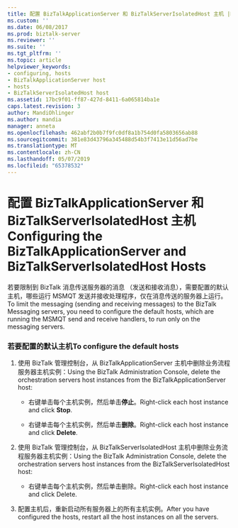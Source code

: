 ```yaml
---
title: 配置 BizTalkApplicationServer 和 BizTalkServerIsolatedHost 主机 |Microsoft Docs
ms.custom: ''
ms.date: 06/08/2017
ms.prod: biztalk-server
ms.reviewer: ''
ms.suite: ''
ms.tgt_pltfrm: ''
ms.topic: article
helpviewer_keywords:
- configuring, hosts
- BizTalkApplicationServer host
- hosts
- BizTalkServerIsolatedHost host
ms.assetid: 17bc9f01-ff87-427d-8411-6a065814ba1e
caps.latest.revision: 3
author: MandiOhlinger
ms.author: mandia
manager: anneta
ms.openlocfilehash: 462abf2b0b7f9fc0df8a1b754d0fa5803656ab88
ms.sourcegitcommit: 381e83d43796a345488d54b3f7413e11d56ad7be
ms.translationtype: MT
ms.contentlocale: zh-CN
ms.lasthandoff: 05/07/2019
ms.locfileid: "65378532"
---
```

# <a name="configuring-the-biztalkapplicationserver-and-biztalkserverisolatedhost-hosts"></a><span data-ttu-id="ecf77-102">配置 BizTalkApplicationServer 和 BizTalkServerIsolatedHost 主机</span><span class="sxs-lookup"><span data-stu-id="ecf77-102">Configuring the BizTalkApplicationServer and BizTalkServerIsolatedHost Hosts</span></span>
<span data-ttu-id="ecf77-103">若要限制到 BizTalk 消息传送服务器的消息 （发送和接收消息），需要配置的默认主机，哪些运行 MSMQT 发送并接收处理程序，仅在消息传送的服务器上运行。</span><span class="sxs-lookup"><span data-stu-id="ecf77-103">To limit the messaging (sending and receiving messages) to the BizTalk Messaging servers, you need to configure the default hosts, which are running the MSMQT send and receive handlers, to run only on the messaging servers.</span></span>  
  
### <a name="to-configure-the-default-hosts"></a><span data-ttu-id="ecf77-104">若要配置的默认主机</span><span class="sxs-lookup"><span data-stu-id="ecf77-104">To configure the default hosts</span></span>  
  
1.  <span data-ttu-id="ecf77-105">使用 BizTalk 管理控制台，从 BizTalkApplicationServer 主机中删除业务流程服务器主机实例：</span><span class="sxs-lookup"><span data-stu-id="ecf77-105">Using the BizTalk Administration Console, delete the orchestration servers host instances from the BizTalkApplicationServer host:</span></span>  
  
    -   <span data-ttu-id="ecf77-106">右键单击每个主机实例，然后单击**停止**。</span><span class="sxs-lookup"><span data-stu-id="ecf77-106">Right-click each host instance and click **Stop**.</span></span>  
  
    -   <span data-ttu-id="ecf77-107">右键单击每个主机实例，然后单击**删除**。</span><span class="sxs-lookup"><span data-stu-id="ecf77-107">Right-click each host instance and click **Delete**.</span></span>  
  
2.  <span data-ttu-id="ecf77-108">使用 BizTalk 管理控制台，从 BizTalkServerIsolatedHost 主机中删除业务流程服务器主机实例：</span><span class="sxs-lookup"><span data-stu-id="ecf77-108">Using the BizTalk Administration Console, delete the orchestration servers host instances from the BizTalkServerIsolatedHost host:</span></span>  
  
    -   <span data-ttu-id="ecf77-109">右键单击每个主机实例，然后单击删除。</span><span class="sxs-lookup"><span data-stu-id="ecf77-109">Right-click each host instance and click Delete.</span></span>  
  
3.  <span data-ttu-id="ecf77-110">配置主机后，重新启动所有服务器上的所有主机实例。</span><span class="sxs-lookup"><span data-stu-id="ecf77-110">After you have configured the hosts, restart all the host instances on all the servers.</span></span>
